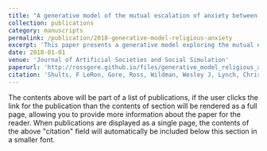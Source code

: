 ```yaml
---
title: "A generative model of the mutual escalation of anxiety between religious groups"
collection: publications
category: manuscripts
permalink: /publication/2018-generative-model-religious-anxiety
excerpt: 'This paper presents a generative model exploring the mutual escalation of anxiety between religious groups, providing insights into inter-religious conflicts.'
date: 2018-01-01
venue: 'Journal of Artificial Societies and Social Simulation'
paperurl: 'http://rossgore.github.io/files/generative_model_religious_anxiety.pdf'
citation: 'Shults, F LeRon, Gore, Ross, Wildman, Wesley J, Lynch, Christopher J, Lane, Justin E, Toft, Monica D. (2018). "A generative model of the mutual escalation of anxiety between religious groups." <i>Journal of Artificial Societies and Social Simulation</i>. 21(4).'
---
```

The contents above will be part of a list of publications, if the user clicks the link for the publication than the contents of section will be rendered as a full page, allowing you to provide more information about the paper for the reader. When publications are displayed as a single page, the contents of the above "citation" field will automatically be included below this section in a smaller font.